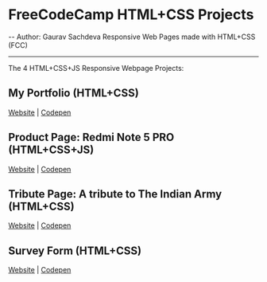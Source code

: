 # FreeCodeCamp HTML+CSS Projects
-- Author: Gaurav Sachdeva
Responsive Web Pages made with HTML+CSS (FCC)

---------------
The 4 HTML+CSS+JS Responsive Webpage Projects:
## My Portfolio (HTML+CSS)
[Website](http://www.arav.cf/fcc-html/my-portfolio/) | 
[Codepen](https://codepen.io/gauravsachdeva/pen/PBPJvR)

## Product Page: Redmi Note 5 PRO (HTML+CSS+JS)
[Website](http://www.arav.cf/fcc-html/product-page/) | 
[Codepen](https://codepen.io/gauravsachdeva/pen/ZjbRVN)

## Tribute Page: A tribute to The Indian Army (HTML+CSS)
[Website](http://www.arav.cf/fcc-html/tribute-page/) | 
[Codepen](https://codepen.io/gauravsachdeva/pen/QBbKEv)

## Survey Form (HTML+CSS)
[Website](http://www.arav.cf/fcc-html/survey-form/) | 
[Codepen](https://codepen.io/gauravsachdeva/pen/KBpaJN)
